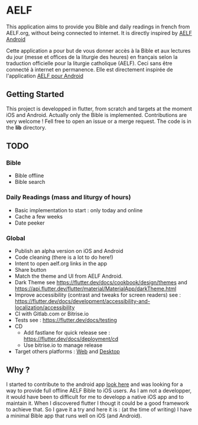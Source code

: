 # AELF
This application aims to provide you Bible and daily readings in french from AELF.org, without being connected to internet. It is directly inspired by [AELF Android](https://github.com/HackMyChurch/aelf-dailyreadings/)

Cette application a pour but de vous donner accès à la Bible et aux lectures du jour (messe et offices de la liturgie des heures) en français selon la traduction officielle pour la liturgie catholique (AELF). Ceci sans être connecté à internet en permanence. Elle est directement inspirée de l'application [AELF pour Android](https://github.com/HackMyChurch/aelf-dailyreadings/)


## Getting Started
This project is developped in flutter, from scratch and targets at the moment iOS and Android. 
Actually only the Bible is implemented. Contributions are very welcome ! Fell free to open an issue or a merge request. The code is in the **lib** directory.

## TODO

### Bible 
- Bible offline
- Bible search

### Daily Readings (mass and liturgy of hours)
- Basic implementation to start : only today and online
- Cache a few weeks
- Date peeker

### Global 
- Publish an alpha version on iOS and Android
- Code cleaning (there is a lot to do here!)
- Intent to open aelf.org links in the app
- Share button
- Match the theme and UI from AELF Android.
- Dark Theme see https://flutter.dev/docs/cookbook/design/themes and https://api.flutter.dev/flutter/material/MaterialApp/darkTheme.html
- Improve accessibility (contrast and tweaks for screen readers) see : https://flutter.dev/docs/development/accessibility-and-localization/accessibility 
- CI with Gitlab.com or Bitrise.io 
- Tests see : https://flutter.dev/docs/testing
- CD
  - Add fastlane for quick release see : https://flutter.dev/docs/deployment/cd 
  - Use bitrise.io to manage release
- Target others platforms : [Web](https://flutter.dev/web) and [Desktop](https://flutter.dev/desktop)

## Why ?
I started to contribute to the android app [look here](https://github.com/HackMyChurch/aelf-dailyreadings/pull/7) and was looking for a way to provide full offline AELF Bible to iOS users. As I am not a developper, it would have been to difficult for me to developp a native iOS app and to maintain it. When I discovered flutter I thougt it could be a good framework to achieve that. So I gave it a try and here it is : (at the time of writing) I have a minimal Bible app that runs well on iOS (and Android). 